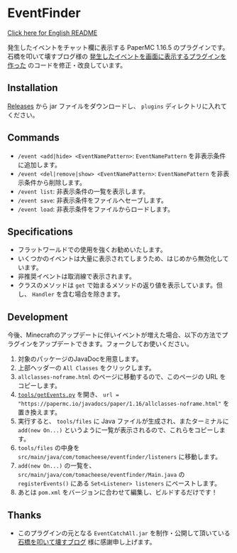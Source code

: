 # EventFinder

[Click here for English README](README.md)

発生したイベントをチャット欄に表示する PaperMC 1.16.5 のプラグインです。  
石橋を叩いて壊すブログ様の [発生したイベントを画面に表示するプラグインを作った](https://www.jias.jp/blog/?84) のコードを修正・改良しています。

## Installation

[Releases](https://github.com/book000/FirstPlayerNotify/releases) から jar ファイルをダウンロードし、 `plugins` ディレクトリに入れてください。

## Commands

- `/event <add|hide> <EventNamePattern>`: `EventNamePattern` を非表示条件に追加します。
- `/event <del|remove|show> <EventNamePattern>`: `EventNamePattern` を非表示条件から削除します。
- `/event list`: 非表示条件の一覧を表示します。
- `/event save`: 非表示条件をファイルへセーブします。
- `/event load`: 非表示条件をファイルからロードします。

## Specifications

- フラットワールドでの使用を強くお勧めいたします。
- いくつかのイベントは大量に表示されてしまうため、はじめから無効化しています。
- 非推奨イベントは取消線で表示されます。
- クラスのメソッドは `get` で始まるメソッドの返り値を表示しています。但し、 `Handler` を含む場合を除きます。

## Development

今後、Minecraftのアップデートに伴いイベントが増えた場合、以下の方法でプラグインをアップデートできます。フォークしてお使いください。

1. 対象のパッケージのJavaDocを用意します。
2. 上部ヘッダーの `All Classes` をクリックします。
3. `allclasses-noframe.html` のページに移動するので、このページの URL をコピーします。
4. [`tools/getEvents.py`](tools/getEvents.py) を開き、 `url = "https://papermc.io/javadocs/paper/1.16/allclasses-noframe.html"` を置き換えます。
5. 実行すると、 `tools/files` に Java ファイルが生成され、またターミナルに `add(new On...)` というように一覧が表示されるので、これらをコピーします。
6. `tools/files` の中身を `src/main/java/com/tomacheese/eventfinder/listeners` に移動します。
7. `add(new On...)` の一覧を、 `src/main/java/com/tomacheese/eventfinder/Main.java` の `registerEvents()` にある `Set<Listener> listeners` にペーストします。
8. あとは `pom.xml` をバージョンに合わせて編集し、ビルドするだけです！

## Thanks

- このプラグインの元となる `EventCatchAll.jar` を制作・公開して頂いている [石橋を叩いて壊すブログ](https://www.jias.jp/blog/) 様に感謝申し上げます。
